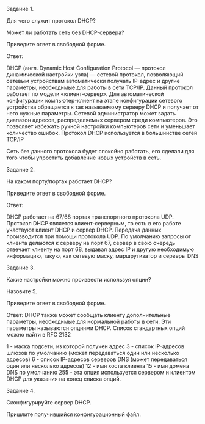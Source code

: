 Задание 1.


Для чего служит протокол DHCP?

Может ли работать сеть без DHCP-сервера?

Приведите ответ в свободной форме.

Ответ:

DHCP (англ. Dynamic Host Configuration Protocol — протокол динамической настройки узла) — сетевой протокол, позволяющий сетевым устройствам автоматически получать IP-адрес и другие параметры, необходимые для работы в сети TCP/IP. Данный протокол работает по модели «клиент-сервер». Для автоматической конфигурации компьютер-клиент на этапе конфигурации сетевого устройства обращается к так называемому серверу DHCP и получает от него нужные параметры. Сетевой администратор может задать диапазон адресов, распределяемых сервером среди компьютеров. Это позволяет избежать ручной настройки компьютеров сети и уменьшает количество ошибок. Протокол DHCP используется в большинстве сетей TCP/IP

Сеть без данного протокола будет спокойно работать, его сделали для того чтобы упростить добавление новых устройств в сеть.

Задание 2.


На каком порту/портах работает DHCP?

Приведите ответ в свободной форме.

Ответ:

DHCP работает на 67/68 портах транспортного протокола UDP. 
Протокол DHCP является клиент-серверным, то есть в его работе участвуют клиент DHCP и сервер DHCP. Передача данных производится при помощи протокола UDP. По умолчанию запросы от клиента делаются к серверу на порт 67, сервер в свою очередь отвечает клиенту на порт 68, выдавая адрес IP и другую необходимую информацию, такую, как сетевую маску, маршрутизатор и серверы DNS

Задание 3.


Какие настройки можно произвести используя опции?

Назовите 5.

Приведите ответ в свободной форме.

Ответ:
DHCP также может сообщать клиенту дополнительные параметры, необходимые для нормальной работы в сети. Эти параметры называются опциями DHCP. Список стандартных опций можно найти в RFC 2132

1 - маска подсети, из которой получен адрес 
3 - список IP-адресов шлюзов по умолчанию (может передаваться один или несколько адресов) 
6 - список IP-адресов серверов DNS (может передаваться один или несколько адресов) 
12 - имя хоста клиента 
15 - имя домена DNS по умолчанию 
255 - эта опция используется сервером и клиентом DHCP для указания на конец списка опций.

Задание 4.


Сконфигурируйте сервер DHCP.

Пришлите получившийся конфигурационный файл.


